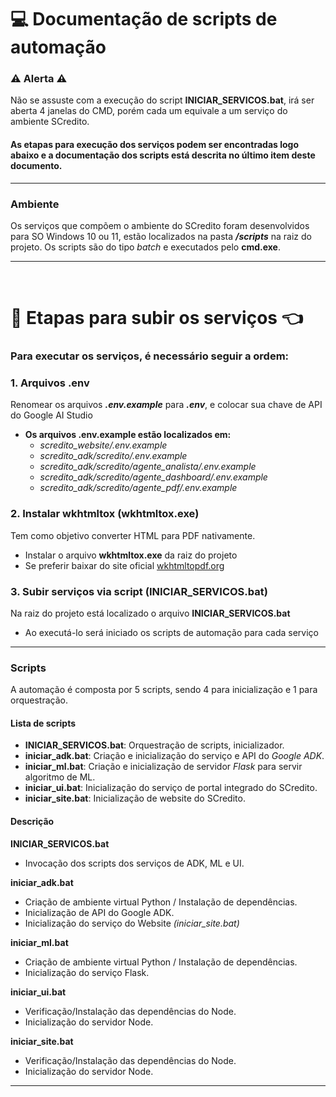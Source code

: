 # 💻 Documentação de scripts de automação

### ⚠️ Alerta ⚠️
Não se assuste com a execução do script **INICIAR_SERVICOS.bat**, irá ser aberta 4 janelas do CMD, porém cada um equivale a um serviço do ambiente SCredito.

#### As etapas para execução dos serviços podem ser encontradas logo abaixo e a documentação dos scripts está descrita no último item deste documento.

---

### Ambiente
Os serviços que compõem o ambiente do SCredito foram desenvolvidos para SO Windows 10 ou 11, estão localizados na pasta ***/scripts*** na raiz do projeto. Os scripts são do tipo *batch* e executados pelo **cmd.exe**.

---
$~$

# 🏁 Etapas para subir os serviços 👈
### Para executar os serviços, é necessário seguir a ordem:

### 1. Arquivos .env
Renomear os arquivos ***.env.example*** para ***.env***, e colocar sua chave de API do Google AI Studio

* **Os arquivos .env.example estão localizados em:**
  * *scredito_website/.env.example*
  * *scredito_adk/scredito/.env.example*
  * *scredito_adk/scredito/agente_analista/.env.example*
  * *scredito_adk/scredito/agente_dashboard/.env.example*
  * *scredito_adk/scredito/agente_pdf/.env.example*

### 2. Instalar wkhtmltox (wkhtmltox.exe)
Tem como objetivo converter HTML para PDF nativamente.
* Instalar o arquivo **wkhtmltox.exe** da raiz do projeto
* Se preferir baixar do site oficial [wkhtmltopdf.org](wkhtmltopdf.org)

### 3. Subir serviços via script (INICIAR_SERVICOS.bat)
Na raiz do projeto está localizado o arquivo **INICIAR_SERVICOS.bat**
* Ao executá-lo será iniciado os scripts de automação para cada serviço

   

---

### Scripts
A automação é composta por 5 scripts, sendo 4 para inicialização e 1 para orquestração. 
#### Lista de scripts
* **INICIAR_SERVICOS.bat**: Orquestração de scripts, inicializador.
* **iniciar_adk.bat**: Criação e inicialização do serviço e API do *Google ADK*.
* **iniciar_ml.bat**: Criação e inicialização de servidor *Flask* para servir algoritmo de ML.
* **iniciar_ui.bat**: Inicialização do serviço de portal integrado do SCredito.
* **iniciar_site.bat**: Inicialização de website do SCredito.

#### Descrição
**INICIAR_SERVICOS.bat**
 - Invocação dos scripts dos serviços de ADK, ML e UI.

**iniciar_adk.bat**
 - Criação de ambiente virtual Python / Instalação de dependências.
 - Inicialização de API do Google ADK.
 - Inicialização do serviço do Website *(iniciar_site.bat)*

**iniciar_ml.bat**
 - Criação de ambiente virtual Python / Instalação de dependências.
 - Inicialização do serviço Flask.

**iniciar_ui.bat**
 - Verificação/Instalação das dependências do Node.
 - Inicialização do servidor Node.

 **iniciar_site.bat**
 - Verificação/Instalação das dependências do Node.
 - Inicialização do servidor Node.
 
---

